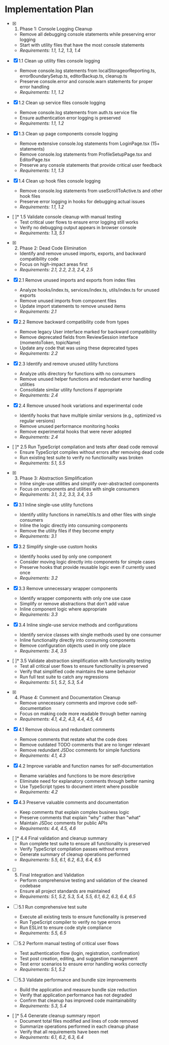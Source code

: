 # Implementation Plan

- [x] 1. Phase 1: Console Logging Cleanup





  - Remove all debugging console statements while preserving error logging
  - Start with utility files that have the most console statements
  - _Requirements: 1.1, 1.2, 1.3, 1.4_

- [x] 1.1 Clean up utility files console logging


  - Remove console.log statements from localStorageorReporting.ts, errorBoundarySetup.ts, editorBackup.ts, cleanup.ts
  - Preserve console.error and console.warn statements for proper error handling
  - _Requirements: 1.1, 1.2_

- [x] 1.2 Clean up service files console logging


  - Remove console.log statements from auth.ts service file
  - Ensure authentication error logging is preserved
  - _Requirements: 1.1, 1.2_

- [x] 1.3 Clean up page components console logging


  - Remove extensive console.log statements from LoginPage.tsx (15+ statements)
  - Remove console.log statements from ProfileSetupPage.tsx and EditorPage.tsx
  - Preserve any console statements that provide critical user feedback
  - _Requirements: 1.1, 1.3_

- [x] 1.4 Clean up hook files console logging


  - Remove console.log statements from useScrollToActive.ts and other hook files
  - Preserve error logging in hooks for debugging actual issues
  - _Requirements: 1.1, 1.2_

- [ ]* 1.5 Validate console cleanup with manual testing
  - Test critical user flows to ensure error logging still works
  - Verify no debugging output appears in browser console
  - _Requirements: 1.3, 5.1_

- [x] 2. Phase 2: Dead Code Elimination





  - Identify and remove unused imports, exports, and backward compatibility code
  - Focus on high-impact areas first
  - _Requirements: 2.1, 2.2, 2.3, 2.4, 2.5_

- [x] 2.1 Remove unused imports and exports from index files


  - Analyze hooks/index.ts, services/index.ts, utils/index.ts for unused exports
  - Remove unused imports from component files
  - Update import statements to remove unused items
  - _Requirements: 2.1_

- [x] 2.2 Remove backward compatibility code from types


  - Remove legacy User interface marked for backward compatibility
  - Remove deprecated fields from ReviewSession interface (momentoToken, topicName)
  - Update any code that was using these deprecated types
  - _Requirements: 2.2_

- [x] 2.3 Identify and remove unused utility functions


  - Analyze utils directory for functions with no consumers
  - Remove unused helper functions and redundant error handling utilities
  - Consolidate similar utility functions if appropriate
  - _Requirements: 2.4_

- [x] 2.4 Remove unused hook variations and experimental code


  - Identify hooks that have multiple similar versions (e.g., optimized vs regular versions)
  - Remove unused performance monitoring hooks
  - Remove experimental hooks that were never adopted
  - _Requirements: 2.4_

- [ ]* 2.5 Run TypeScript compilation and tests after dead code removal
  - Ensure TypeScript compiles without errors after removing dead code
  - Run existing test suite to verify no functionality was broken
  - _Requirements: 5.1, 5.5_

- [x] 3. Phase 3: Abstraction Simplification





  - Inline single-use utilities and simplify over-abstracted components
  - Focus on components and utilities with single consumers
  - _Requirements: 3.1, 3.2, 3.3, 3.4, 3.5_

- [x] 3.1 Inline single-use utility functions


  - Identify utility functions in nameUtils.ts and other files with single consumers
  - Inline the logic directly into consuming components
  - Remove the utility files if they become empty
  - _Requirements: 3.1_

- [x] 3.2 Simplify single-use custom hooks


  - Identify hooks used by only one component
  - Consider moving logic directly into components for simple cases
  - Preserve hooks that provide reusable logic even if currently used once
  - _Requirements: 3.2_

- [x] 3.3 Remove unnecessary wrapper components


  - Identify wrapper components with only one use case
  - Simplify or remove abstractions that don't add value
  - Inline component logic where appropriate
  - _Requirements: 3.3_

- [x] 3.4 Inline single-use service methods and configurations


  - Identify service classes with single methods used by one consumer
  - Inline functionality directly into consuming components
  - Remove configuration objects used in only one place
  - _Requirements: 3.4, 3.5_

- [ ]* 3.5 Validate abstraction simplification with functionality testing
  - Test all critical user flows to ensure functionality is preserved
  - Verify that simplified code maintains the same behavior
  - Run full test suite to catch any regressions
  - _Requirements: 5.1, 5.2, 5.3, 5.4_

- [x] 4. Phase 4: Comment and Documentation Cleanup





  - Remove unnecessary comments and improve code self-documentation
  - Focus on making code more readable through better naming
  - _Requirements: 4.1, 4.2, 4.3, 4.4, 4.5, 4.6_

- [x] 4.1 Remove obvious and redundant comments


  - Remove comments that restate what the code does
  - Remove outdated TODO comments that are no longer relevant
  - Remove redundant JSDoc comments for simple functions
  - _Requirements: 4.1, 4.3_

- [x] 4.2 Improve variable and function names for self-documentation


  - Rename variables and functions to be more descriptive
  - Eliminate need for explanatory comments through better naming
  - Use TypeScript types to document intent where possible
  - _Requirements: 4.2_

- [x] 4.3 Preserve valuable comments and documentation


  - Keep comments that explain complex business logic
  - Preserve comments that explain "why" rather than "what"
  - Maintain JSDoc comments for public APIs
  - _Requirements: 4.4, 4.5, 4.6_

- [ ]* 4.4 Final validation and cleanup summary
  - Run complete test suite to ensure all functionality is preserved
  - Verify TypeScript compilation passes without errors
  - Generate summary of cleanup operations performed
  - _Requirements: 5.5, 6.1, 6.2, 6.3, 6.4, 6.5_

- [ ] 5. Final Integration and Validation
  - Perform comprehensive testing and validation of the cleaned codebase
  - Ensure all project standards are maintained
  - _Requirements: 5.1, 5.2, 5.3, 5.4, 5.5, 6.1, 6.2, 6.3, 6.4, 6.5_

- [ ] 5.1 Run comprehensive test suite
  - Execute all existing tests to ensure functionality is preserved
  - Run TypeScript compiler to verify no type errors
  - Run ESLint to ensure code style compliance
  - _Requirements: 5.5, 6.5_

- [ ] 5.2 Perform manual testing of critical user flows
  - Test authentication flow (login, registration, confirmation)
  - Test post creation, editing, and suggestion management
  - Test error scenarios to ensure error handling works correctly
  - _Requirements: 5.1, 5.2_

- [ ] 5.3 Validate performance and bundle size improvements
  - Build the application and measure bundle size reduction
  - Verify that application performance has not degraded
  - Confirm that cleanup has improved code maintainability
  - _Requirements: 5.3, 5.4_

- [ ]* 5.4 Generate cleanup summary report
  - Document total files modified and lines of code removed
  - Summarize operations performed in each cleanup phase
  - Verify that all requirements have been met
  - _Requirements: 6.1, 6.2, 6.3, 6.4_
